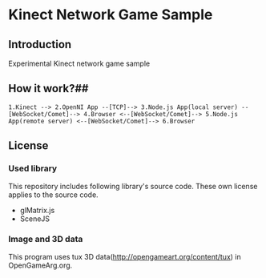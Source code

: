 # Kinect Network Game Sample #

## Introduction ##
Experimental Kinect network game sample


## How it work?##
	1.Kinect --> 2.OpenNI App --[TCP]--> 3.Node.js App(local server) --[WebSocket/Comet]--> 4.Browser <--[WebSocket/Comet]--> 5.Node.js App(remote server) <--[WebSocket/Comet]--> 6.Browser


## License ##
### Used library ###
This repository includes following library's source code. These own license applies to the source code.

- glMatrix.js
- SceneJS

### Image and 3D data ###
This program uses tux 3D data(http://opengameart.org/content/tux) in OpenGameArg.org.
